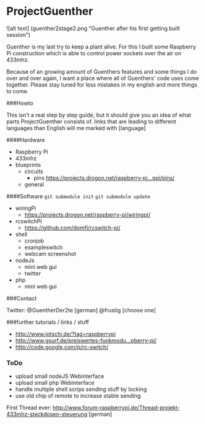 ProjectGuenther
===============

![alt text] (guenther2stage2.png "Guenther after his first getting built session")

Guenther is my last try to keep a plant alive. For this I built some Raspberry Pi construction which is able to control power sockets over the air on 433mhz.

Because of an growing amount of Guenthers features and some things I do over and over again,
I want a place where all of Guenthers' code uses come together. 
Please stay tuned for less mistakes in my english and more things to come.

###Howto

This isn't a real step by step guide, but it should give you an idea of what parts ProjectGuenther consists of.
links that are leading to different languages than English will me marked with [language] 

####Hardware

- Raspberry Pi
- 433mhz 
- blueprints
  - circuits
    - pins https://projects.drogon.net/raspberry-pi...gpi/pins/  
  - general

####Software
`git submodule init`
`git submodule update` 

- wiringPi
  - https://projects.drogon.net/raspberry-pi/wiringpi/ 
- rcswitchPi
  - https://github.com/domfi/rcswitch-pi/ 
- shell
  - cronjob
  - exampleswitch
  - webcam screenshot
- nodeJs
  - mini web gui
  - twitter
- php
  - mini web gui 

###Contact

Twitter: @GuentherDer2te [german]
 @frustig [choose one]

###further tutorials / links / stuff

- http://www.jotschi.de/?tag=raspberrypi 
- http://www.gsurf.de/preiswertes-funkmodu...pberry-pi/ 
- http://code.google.com/p/rc-switch/ 


### ToDo

- upload small nodeJS Webinterface
- upload small php Webinterface
- handle multiple shell scrips sending stuff by locking 
- use old chip of remote to increase stable sending
 


First Thread ever:
http://www.forum-raspberrypi.de/Thread-projekt-433mhz-steckdosen-steuerung [german]
